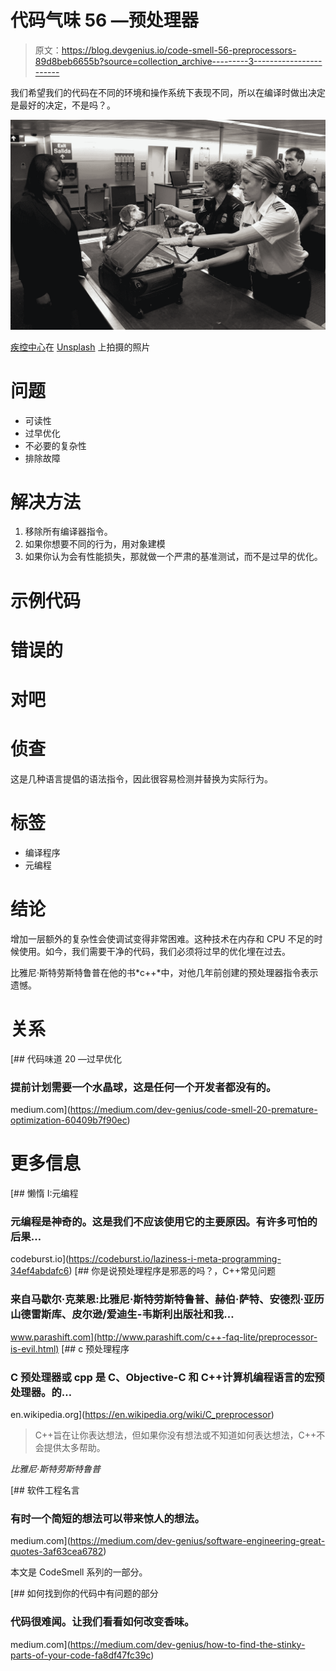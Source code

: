 # 代码气味 56 —预处理器

> 原文：<https://blog.devgenius.io/code-smell-56-preprocessors-89d8beb6655b?source=collection_archive---------3----------------------->

我们希望我们的代码在不同的环境和操作系统下表现不同，所以在编译时做出决定是最好的决定，不是吗？。

![](img/4107969b3c99894201f7d57cd414316d.png)

[疾控中心](https://unsplash.com/@cdc)在 [Unsplash](https://unsplash.com/s/photos/customs) 上拍摄的照片

# 问题

*   可读性
*   过早优化
*   不必要的复杂性
*   排除故障

# 解决方法

1.  移除所有编译器指令。
2.  如果你想要不同的行为，用对象建模
3.  如果你认为会有性能损失，那就做一个严肃的基准测试，而不是过早的优化。

# 示例代码

# 错误的

# 对吧

# 侦查

这是几种语言提倡的语法指令，因此很容易检测并替换为实际行为。

# 标签

*   编译程序
*   元编程

# 结论

增加一层额外的复杂性会使调试变得非常困难。这种技术在内存和 CPU 不足的时候使用。如今，我们需要干净的代码，我们必须将过早的优化埋在过去。

比雅尼·斯特劳斯特鲁普在他的书*c++*中，对他几年前创建的预处理器指令表示遗憾。

# 关系

[](https://medium.com/dev-genius/code-smell-20-premature-optimization-60409b7f90ec) [## 代码味道 20 —过早优化

### 提前计划需要一个水晶球，这是任何一个开发者都没有的。

medium.com](https://medium.com/dev-genius/code-smell-20-premature-optimization-60409b7f90ec) 

# 更多信息

[](https://codeburst.io/laziness-i-meta-programming-34ef4abdafc6) [## 懒惰 I:元编程

### 元编程是神奇的。这是我们不应该使用它的主要原因。有许多可怕的后果…

codeburst.io](https://codeburst.io/laziness-i-meta-programming-34ef4abdafc6)  [## 你是说预处理程序是邪恶的吗？，C++常见问题

### 来自马歇尔·克莱恩:比雅尼·斯特劳斯特鲁普、赫伯·萨特、安德烈·亚历山德雷斯库、皮尔逊/爱迪生-韦斯利出版社和我…

www.parashift.com](http://www.parashift.com/c++-faq-lite/preprocessor-is-evil.html) [](https://en.wikipedia.org/wiki/C_preprocessor) [## c 预处理程序

### C 预处理器或 cpp 是 C、Objective-C 和 C++计算机编程语言的宏预处理器。的…

en.wikipedia.org](https://en.wikipedia.org/wiki/C_preprocessor) 

> C++旨在让你表达想法，但如果你没有想法或不知道如何表达想法，C++不会提供太多帮助。

*比雅尼·斯特劳斯特鲁普*

[](https://medium.com/dev-genius/software-engineering-great-quotes-3af63cea6782) [## 软件工程名言

### 有时一个简短的想法可以带来惊人的想法。

medium.com](https://medium.com/dev-genius/software-engineering-great-quotes-3af63cea6782) 

本文是 CodeSmell 系列的一部分。

[](https://medium.com/dev-genius/how-to-find-the-stinky-parts-of-your-code-fa8df47fc39c) [## 如何找到你的代码中有问题的部分

### 代码很难闻。让我们看看如何改变香味。

medium.com](https://medium.com/dev-genius/how-to-find-the-stinky-parts-of-your-code-fa8df47fc39c)